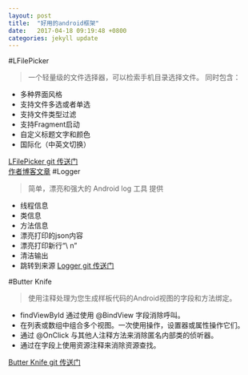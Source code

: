 ```yaml
---
layout: post
title:  "好用的android框架"
date:   2017-04-18 09:19:48 +0800
categories: jekyll update
---
```


#LFilePicker
>一个轻量级的文件选择器，可以检索手机目录选择文件。
同时包含：
- 多种界面风格
- 支持文件多选或者单选
- 支持文件类型过滤
- 支持Fragment启动
- 自定义标题文字和颜色
- 国际化（中英文切换）

[LFilePicker git 传送门](https://github.com/leonHua/LFilePicker/blob/master/README_CH.md)     
[作者博客文章](http://www.jianshu.com/p/eeb211e190be)
#Logger
>简单，漂亮和强大的 Android log 工具
提供 
- 线程信息
- 类信息
- 方法信息
- 漂亮打印的json内容
- 漂亮打印新行“\ n”
- 清洁输出
- 跳转到来源
[Logger git 传送门](https://github.com/orhanobut/logger)     

#Butter Knife  
>使用注释处理为您生成样板代码的Android视图的字段和方法绑定。
- findViewById 通过使用 @BindView 字段消除呼叫。
- 在列表或数组中组合多个视图。一次使用操作，设置器或属性操作它们。
- 通过 @OnClick 与其他人注释方法来消除匿名内部类的侦听器。
- 通过在字段上使用资源注释来消除资源查找。

[Butter Knife git 传送门](https://github.com/JakeWharton/butterknife)



